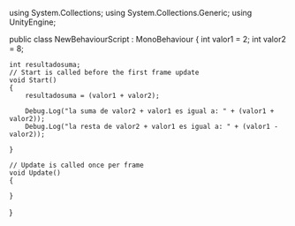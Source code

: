 using System.Collections;
using System.Collections.Generic;
using UnityEngine;

public class NewBehaviourScript : MonoBehaviour
{
    int valor1 = 2;
    int valor2 = 8;

    int resultadosuma;
    // Start is called before the first frame update
    void Start()
    {
        resultadosuma = (valor1 + valor2);

        Debug.Log("la suma de valor2 + valor1 es igual a: " + (valor1 + valor2));
        Debug.Log("la resta de valor2 + valor1 es igual a: " + (valor1 - valor2));
        
    }

    // Update is called once per frame
    void Update()
    {
        
    }
}
